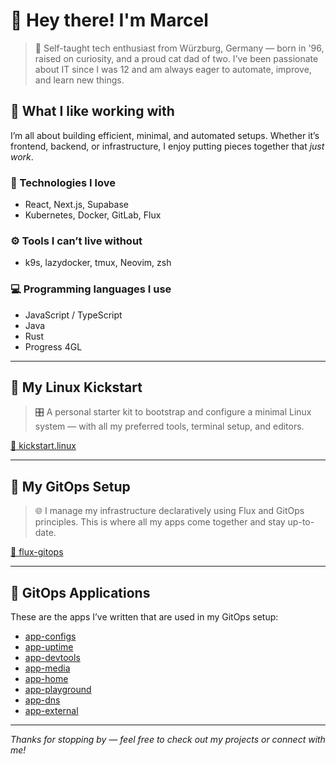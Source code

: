 # 👋 Hey there! I'm Marcel

> 🧠 Self-taught tech enthusiast from Würzburg, Germany — born in '96, raised on curiosity, and a proud cat dad of two. I’ve been passionate about IT since I was 12 and am always eager to automate, improve, and learn new things.

## 🧰 What I like working with

I’m all about building efficient, minimal, and automated setups. Whether it’s frontend, backend, or infrastructure, I enjoy putting pieces together that *just work*.

### 🔧 Technologies I love
- React, Next.js, Supabase
- Kubernetes, Docker, GitLab, Flux

### ⚙️ Tools I can’t live without
- k9s, lazydocker, tmux, Neovim, zsh

### 💻 Programming languages I use
- JavaScript / TypeScript
- Java
- Rust
- Progress 4GL

---

## 🐧 My Linux Kickstart

> 🎛️ A personal starter kit to bootstrap and configure a minimal Linux system — with all my preferred tools, terminal setup, and editors.

[🔗 kickstart.linux](https://github.com/cellexec/kickstart.linux)

---

## 🚀 My GitOps Setup

> 🌐 I manage my infrastructure declaratively using Flux and GitOps principles. This is where all my apps come together and stay up-to-date.

[🔗 flux-gitops](https://github.com/cellexec/flux-gitops)

---

## 🧩 GitOps Applications

These are the apps I’ve written that are used in my GitOps setup:

- [app-configs](https://github.com/cellexec/app-configs)
- [app-uptime](https://github.com/cellexec/app-uptime)
- [app-devtools](https://github.com/cellexec/app-devtools)
- [app-media](https://github.com/cellexec/app-media)
- [app-home](https://github.com/cellexec/app-home)
- [app-playground](https://github.com/cellexec/app-playground)
- [app-dns](https://github.com/cellexec/app-dns)
- [app-external](https://github.com/cellexec/app-external)

---

_Thanks for stopping by — feel free to check out my projects or connect with me!_

